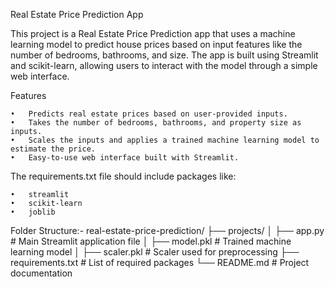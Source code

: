 Real Estate Price Prediction App

This project is a Real Estate Price Prediction app that uses a machine learning model to predict house prices based on input features like the number of bedrooms, bathrooms, and size. The app is built using Streamlit and scikit-learn, allowing users to interact with the model through a simple web interface.

Features

	•	Predicts real estate prices based on user-provided inputs.
	•	Takes the number of bedrooms, bathrooms, and property size as inputs.
	•	Scales the inputs and applies a trained machine learning model to estimate the price.
	•	Easy-to-use web interface built with Streamlit.

The requirements.txt file should include packages like:

	•	streamlit
	•	scikit-learn
	•	joblib

Folder Structure:-
real-estate-price-prediction/
├── projects/
│   ├── app.py                   # Main Streamlit application file
│   ├── model.pkl                # Trained machine learning model
│   ├── scaler.pkl               # Scaler used for preprocessing
├── requirements.txt             # List of required packages
└── README.md                    # Project documentation
